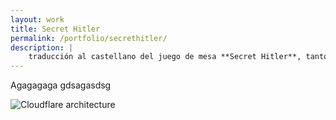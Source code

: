 ```yaml
---
layout: work
title: Secret Hitler
permalink: /portfolio/secrethitler/
description: |
    traducción al castellano del juego de mesa **Secret Hitler**, tanto el arte de todas las cartas como el libreto de reglas. Publicado con licencia Creative Commons.
---
```


Agagagaga gdsagasdsg

![Cloudflare architecture](preview.png)

[jekyll-organization]: https://github.com/jekyll
